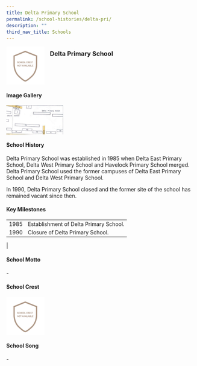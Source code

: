 ```yaml
---
title: Delta Primary School
permalink: /school-histories/delta-pri/
description: ""
third_nav_title: Schools
---
```

<img src="/images/deltapri1.png" style="width:20%;margin-right:15px;" align = "left">

### **Delta Primary School**

<br clear="left">

#### **Image Gallery**

<p><a href="https://staging.d1yxymztqoj7qn.amplifyapp.com/images/deltapri2.jpg">  
<img src="/images/deltapri2.jpg" style="width:30%;margin-right:15px;" align = "left">
</a></p>

<br clear="left">

#### **School History**
Delta Primary School was established in 1985 when Delta East Primary School, Delta West Primary School and Havelock Primary School merged. Delta Primary School used the former campuses of Delta East Primary School and Delta West Primary School.  
  
In 1990, Delta Primary School closed and the former site of the school has remained vacant since then.

#### **Key Milestones**

|  |  |
|:---:|---|
| 1985 | Establishment of Delta Primary School. |
| 1990 | Closure of Delta Primary School. |
|

#### **School Motto**
\-

#### **School Crest**
<img src="/images/deltapri1.png" style="width:20%;margin-right:15px;" align = "left">

<br clear="left">

#### **School Song**
\-